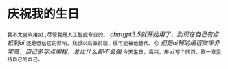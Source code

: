 # 庆祝我的生日
`我不太喜欢用ai,尽管我是人工智能专业的。`
*chatgpt3.5就开始用了，到现在自己有点抵制ai*
`还是低估它的影响，我想以后做前端，很可能被他替代。😣`
*但是ai辅助编程效率非常高，自己多学点编程，总比什么都不会强*
`今天生日，高兴，用ai写个网页，致一直坚持自己的自己。`